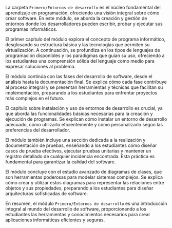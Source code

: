 La carpeta `Primero/Entornos de desarrollo` es el núcleo fundamental del aprendizaje en programación, ofreciendo una visión integral sobre cómo crear software. En este módulo, se aborda la creación y gestión de entornos donde los desarrolladores pueden escribir, probar y ejecutar sus programas informáticos.

El primer capítulo del módulo explora el concepto de programa informático, desglosando su estructura básica y las tecnologías que permiten su virtualización. A continuación, se profundiza en los tipos de lenguajes de programación disponibles y los paradigmas que guían su uso, ofreciendo a los estudiantes una comprensión sólida del lenguaje como medio para expresar soluciones al problema.

El módulo continúa con las fases del desarrollo de software, desde el análisis hasta la documentación final. Se explica cómo cada fase contribuye al proceso integral y se presentan herramientas y técnicas que facilitan su implementación, preparando a los estudiantes para enfrentar proyectos más complejos en el futuro.

El capítulo sobre instalación y uso de entornos de desarrollo es crucial, ya que aborda las funcionalidades básicas necesarias para la creación y ejecución de programas. Se explican cómo instalar un entorno de desarrollo adecuado, cómo utilizarlo eficientemente y cómo personalizarlo según las preferencias del desarrollador.

El módulo también incluye una sección dedicada a la realización y documentación de pruebas, enseñando a los estudiantes cómo diseñar casos de prueba efectivos, ejecutar pruebas unitarias y mantener un registro detallado de cualquier incidencia encontrada. Esta práctica es fundamental para garantizar la calidad del software.

El módulo concluye con el estudio avanzado de diagramas de clases, que son herramientas poderosas para modelar sistemas complejos. Se explica cómo crear y utilizar estos diagramas para representar las relaciones entre objetos y sus propiedades, preparando a los estudiantes para diseñar arquitecturas sofisticadas de software.

En resumen, el módulo `Primero/Entornos de desarrollo` es una introducción integral al mundo del desarrollo de software, proporcionando a los estudiantes las herramientas y conocimientos necesarios para crear aplicaciones informáticas eficientes y seguras.
